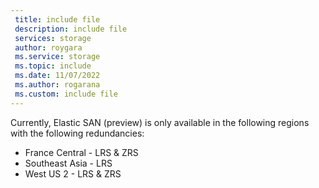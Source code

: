 ```yaml
---
 title: include file
 description: include file
 services: storage
 author: roygara
 ms.service: storage
 ms.topic: include
 ms.date: 11/07/2022
 ms.author: rogarana
 ms.custom: include file
---
```

Currently, Elastic SAN (preview) is only available in the following regions with the following redundancies:

- France Central - LRS & ZRS
- Southeast Asia - LRS
- West US 2 - LRS & ZRS
